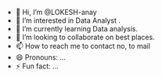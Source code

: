 - 👋 Hi, I’m @LOKESH-anay
- 👀 I’m interested in Data Analyst .
- 🌱 I’m currently learning Data analysis.
- 💞️ I’m looking to collaborate on best places.
- 📫 How to reach me to contact no, to mail 
- 😄 Pronouns: ...
- ⚡ Fun fact: ...

<!---
LOKESH-anay/LOKESH-anay is a ✨ special ✨ repository because its `README.md` (this file) appears on your GitHub profile.
You can click the Preview link to take a look at your changes.
--->
